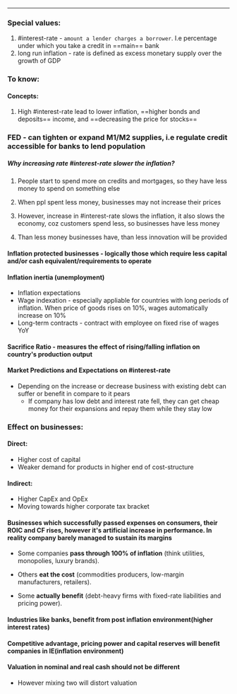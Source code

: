 ***
### Special values:
1. #interest-rate - `amount a lender charges a borrower`. I.e percentage under which you take a credit in ==main== bank
2. long run inflation - rate is defined as excess monetary supply over the growth of GDP
### To know:

#### Concepts:

1. High #interest-rate lead to lower inflation, ==higher bonds and deposits== income, and ==decreasing the price for stocks== 
### FED - can tighten or expand M1/M2 supplies, i.e regulate credit accessible for banks to lend population 

##### Why increasing rate #interest-rate slower the inflation? 
1. People start to spend more on credits and mortgages, so they have less money to spend on something else 
2. When ppl spent less money, businesses may not increase their prices

3. However,  increase in #interest-rate slows the inflation, it also slows the economy, coz customers spend less, so businesses have less money 
4. Than less money businesses have, than less innovation will be provided 

#### Inflation protected businesses - logically those which require less capital and/or cash equivalent/requirements to operate 

#### Inflation inertia (unemployment)
- Inflation expectations
- Wage indexation - especially appliable for countries with long periods of inflation. When price of goods rises on 10%, wages automatically increase on 10% 
- Long-term contracts - contract with employee on fixed rise of wages YoY

#### Sacrifice Ratio - measures the effect of rising/falling inflation on country's production output  

#### Market Predictions and Expectations on #interest-rate 
- Depending on the increase or decrease business with existing debt can suffer or benefit in compare to it pears
	- If company has low debt and interest rate fell, they can get cheap money for their expansions and repay them while they stay low 

### Effect on businesses:

#### Direct:
- Higher cost of capital 
- Weaker demand for products in higher end of cost-structure 

#### Indirect: 
- Higher CapEx and OpEx 
- Moving towards higher corporate tax bracket

#### Businesses which successfully passed expenses on consumers, their ROIC and CF rises, however it's artificial increase in performance. In reality company barely managed to sustain its margins 
- Some companies **pass through 100% of inflation** (think utilities, monopolies, luxury brands).
    
- Others **eat the cost** (commodities producers, low-margin manufacturers, retailers).
    
- Some **actually benefit** (debt-heavy firms with fixed-rate liabilities and pricing power).

#### Industries like banks, benefit from post inflation environment(higher interest rates)

#### Competitive advantage, pricing power and capital reserves will benefit companies in IE(inflation environment)

#### Valuation in nominal and real cash should not be different
- However mixing two will distort valuation 

